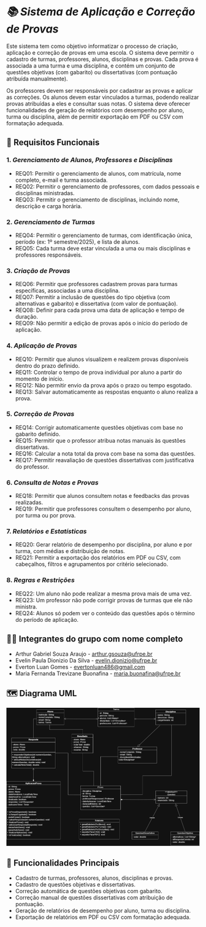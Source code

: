 # _📚 Sistema de Aplicação e Correção de Provas_
Este sistema tem como objetivo informatizar o processo de criação, aplicação e correção de provas em uma escola. 
O sistema deve permitir o cadastro de turmas, professores, alunos, disciplinas e provas. Cada prova é associada 
a uma turma e uma disciplina, e contém um conjunto de questões objetivas (com gabarito) ou dissertativas (com
pontuação atribuída manualmente).

Os professores devem ser responsáveis por cadastrar as provas e aplicar as correções. Os alunos devem estar 
vinculados a turmas, podendo realizar provas atribuídas a eles e consultar suas notas. O sistema deve oferecer 
funcionalidades de geração de relatórios com desempenho por aluno, turma ou disciplina, além de permitir 
exportação em PDF ou CSV com formatação adequada.

## 🎲 Requisitos Funcionais
### 1. _Gerenciamento de Alunos, Professores e Disciplinas_
   - REQ01: Permitir o gerenciamento de alunos, com matrícula, nome completo, e-mail e turma associada.
   - REQ02: Permitir o gerenciamento de professores, com dados pessoais e disciplinas ministradas.
   - REQ03: Permitir o gerenciamento de disciplinas, incluindo nome, descrição e carga horária.
### 2. _Gerenciamento de Turmas_
   - REQ04: Permitir o gerenciamento de turmas, com identificação única, período (ex: 1º semestre/2025), e lista de alunos.
   - REQ05: Cada turma deve estar vinculada a uma ou mais disciplinas e professores responsáveis.
### 3. _Criação de Provas_
   - REQ06: Permitir que professores cadastrem provas para turmas específicas, associadas a uma disciplina.
   - REQ07: Permitir a inclusão de questões do tipo objetiva (com alternativas e gabarito) e dissertativa (com valor de pontuação).
   - REQ08: Definir para cada prova uma data de aplicação e tempo de duração.
   - REQ09: Não permitir a edição de provas após o início do período de aplicação.
### 4. _Aplicação de Provas_
   - REQ10: Permitir que alunos visualizem e realizem provas disponíveis dentro do prazo definido.
   - REQ11: Controlar o tempo de prova individual por aluno a partir do momento de início.
   - REQ12: Não permitir envio da prova após o prazo ou tempo esgotado.
   - REQ13: Salvar automaticamente as respostas enquanto o aluno realiza a prova.
### 5. _Correção de Provas_
   - REQ14: Corrigir automaticamente questões objetivas com base no gabarito definido.
   - REQ15: Permitir que o professor atribua notas manuais às questões dissertativas.
   - REQ16: Calcular a nota total da prova com base na soma das questões.
   - REQ17: Permitir reavaliação de questões dissertativas com justificativa do professor.
### 6. _Consulta de Notas e Provas_
   - REQ18: Permitir que alunos consultem notas e feedbacks das provas realizadas.
   - REQ19: Permitir que professores consultem o desempenho por aluno, por turma ou por prova.
### 7. _Relatórios e Estatísticas_
   - REQ20: Gerar relatório de desempenho por disciplina, por aluno e por turma, com médias e distribuição de notas.
   - REQ21: Permitir a exportação dos relatórios em PDF ou CSV, com cabeçalhos, filtros e agrupamentos por critério selecionado.
### 8. _Regras e Restrições_
   - REQ22: Um aluno não pode realizar a mesma prova mais de uma vez.
   - REQ23: Um professor não pode corrigir provas de turmas que ele não ministra.
   - REQ24: Alunos só podem ver o conteúdo das questões após o término do período de aplicação.

## 👩‍💻 Integrantes do grupo com nome completo
* Arthur Gabriel Souza Araujo - arthur.gsouza@ufrpe.br
* Evelin Paula Dionizio Da Silva - evelin.dionizio@ufrpe.br
* Everton Luan Gomes - evertonluan486@gmail.com
* Maria Fernanda Trevizane Buonafina - maria.buonafina@ufrpe.br

## 🗺️ Diagrama UML
![Pilares da AWS Well-Architected Framework](UML_Aplicacao_Prova.drawio.png)

## 🌟 Funcionalidades Principais
- Cadastro de turmas, professores, alunos, disciplinas e provas.
- Cadastro de questões objetivas e dissertativas.
- Correção automática de questões objetivas com gabarito.
- Correção manual de questões dissertativas com atribuição de pontuação.
- Geração de relatórios de desempenho por aluno, turma ou disciplina.
- Exportação de relatórios em PDF ou CSV com formatação adequada.


